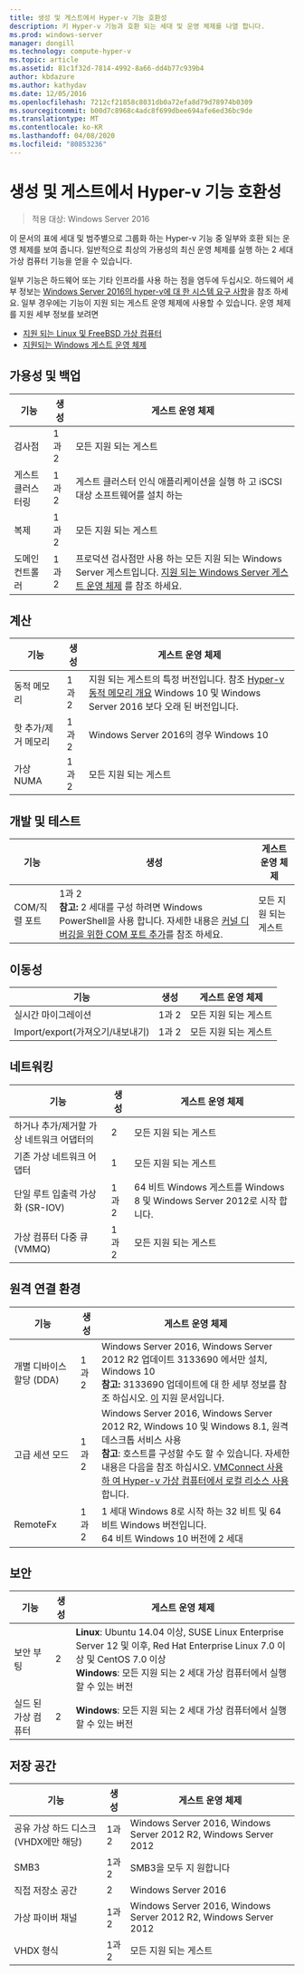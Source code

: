 ```yaml
---
title: 생성 및 게스트에서 Hyper-v 기능 호환성
description: 키 Hyper-v 기능과 호환 되는 세대 및 운영 체제를 나열 합니다.
ms.prod: windows-server
manager: dongill
ms.technology: compute-hyper-v
ms.topic: article
ms.assetid: 81c1f32d-7814-4992-8a66-dd4b77c939b4
author: kbdazure
ms.author: kathydav
ms.date: 12/05/2016
ms.openlocfilehash: 7212cf21858c8031db0a72efa8d79d78974b0309
ms.sourcegitcommit: b00d7c8968c4adc8f699dbee694afe6ed36bc9de
ms.translationtype: MT
ms.contentlocale: ko-KR
ms.lasthandoff: 04/08/2020
ms.locfileid: "80853236"
---
```

# <a name="hyper-v-feature-compatibility-by-generation-and-guest"></a>생성 및 게스트에서 Hyper-v 기능 호환성

>적용 대상: Windows Server 2016
  
이 문서의 표에 세대 및 범주별으로 그룹화 하는 Hyper-v 기능 중 일부와 호환 되는 운영 체제를 보여 줍니다. 일반적으로 최상의 가용성의 최신 운영 체제를 실행 하는 2 세대 가상 컴퓨터 기능을 얻을 수 있습니다.  
  
일부 기능은 하드웨어 또는 기타 인프라를 사용 하는 점을 염두에 두십시오. 하드웨어 세부 정보는 [Windows Server 2016의 hyper-v에 대 한 시스템 요구 사항](System-requirements-for-Hyper-V-on-Windows.md)을 참조 하세요. 일부 경우에는 기능이 지원 되는 게스트 운영 체제에 사용할 수 있습니다. 운영 체제를 지원 세부 정보를 보려면  
  
* [지원 되는 Linux 및 FreeBSD 가상 컴퓨터](Supported-Linux-and-FreeBSD-virtual-machines-for-Hyper-V-on-Windows.md)  
* [지원되는 Windows 게스트 운영 체제](Supported-Windows-guest-operating-systems-for-Hyper-V-on-Windows.md)  
  
## <a name="availability-and-backup"></a>가용성 및 백업  
  
기능  | 생성 | 게스트 운영 체제  
------------- | ------------- | -----------  
검사점 | 1과 2 | 모든 지원 되는 게스트  
게스트 클러스터링 | 1과 2 | 게스트 클러스터 인식 애플리케이션을 실행 하 고 iSCSI 대상 소프트웨어를 설치 하는  
복제 | 1과 2 | 모든 지원 되는 게스트  
도메인 컨트롤러 | 1과 2 | 프로덕션 검사점만 사용 하는 모든 지원 되는 Windows Server 게스트입니다. [지원 되는 Windows Server 게스트 운영 체제](https://docs.microsoft.com/windows-server/virtualization/hyper-v/supported-windows-guest-operating-systems-for-hyper-v-on-windows#supported-windows-server-guest-operating-systems) 를 참조 하세요.   
  
## <a name="compute"></a>계산  
  
기능  | 생성 | 게스트 운영 체제  
------------- | ------------- | -----------  
동적 메모리 | 1과 2 | 지원 되는 게스트의 특정 버전입니다. 참조 [Hyper-v 동적 메모리 개요](https://technet.microsoft.com/library/hh831766.aspx) Windows 10 및 Windows Server 2016 보다 오래 된 버전입니다.  
핫 추가/제거 메모리 | 1과 2 | Windows Server 2016의 경우 Windows 10  
가상 NUMA | 1과 2 | 모든 지원 되는 게스트  
  
## <a name="development-and-test"></a>개발 및 테스트  
기능  | 생성 | 게스트 운영 체제  
------------- | ------------- | -----------  
COM/직렬 포트 | 1과 2 <br>**참고:** 2 세대를 구성 하려면 Windows PowerShell을 사용 합니다. 자세한 내용은 [커널 디버깅을 위한 COM 포트 추가](./plan/should-i-create-a-generation-1-or-2-virtual-machine-in-hyper-v.md#add-a-com-port-for-kernel-debugging)를 참조 하세요. | 모든 지원 되는 게스트  
  
## <a name="mobility"></a>이동성  
  
기능  | 생성 | 게스트 운영 체제  
------------- | ------------- | -----------  
실시간 마이그레이션  | 1과 2 |  모든 지원 되는 게스트  
Import/export(가져오기/내보내기) | 1과 2 |  모든 지원 되는 게스트  
  
## <a name="networking"></a>네트워킹  
  
기능  | 생성 | 게스트 운영 체제  
------------- | ------------- | -----------  
하거나 추가/제거할 가상 네트워크 어댑터의 | 2 | 모든 지원 되는 게스트  
기존 가상 네트워크 어댑터 | 1 | 모든 지원 되는 게스트  
단일 루트 입출력 가상화 (SR-IOV) | 1과 2 | 64 비트 Windows 게스트를 Windows 8 및 Windows Server 2012로 시작 합니다.  
가상 컴퓨터 다중 큐 (VMMQ) | 1과 2  | 모든 지원 되는 게스트  
  
## <a name="remote-connection-experience"></a>원격 연결 환경  
  
기능  | 생성 | 게스트 운영 체제  
------------- | ------------- | -----------  
개별 디바이스 할당 (DDA) | 1과 2 | Windows Server 2016, Windows Server 2012 R2 업데이트 3133690 에서만 설치, Windows 10 <br> **참고:** 3133690 업데이트에 대 한 세부 정보를 참조 하십시오. [이](https://support.microsoft.com/kb/3133690) 지원 문서입니다.  
고급 세션 모드 | 1과 2 | Windows Server 2016, Windows Server 2012 R2, Windows 10 및 Windows 8.1, 원격 데스크톱 서비스 사용 <br>**참고**: 호스트를 구성할 수도 할 수 있습니다. 자세한 내용은 다음을 참조 하십시오. [VMConnect 사용 하 여 Hyper-v 가상 컴퓨터에서 로컬 리소스 사용](./learn-more/Use-local-resources-on-Hyper-V-virtual-machine-with-VMConnect.md)합니다.  
RemoteFx | 1과 2 | 1 세대 Windows 8로 시작 하는 32 비트 및 64 비트 Windows 버전입니다. <br> 64 비트 Windows 10 버전에 2 세대  
  
## <a name="security"></a>보안  
  
기능  | 생성 | 게스트 운영 체제  
------------- | ------------- | -----------  
보안 부팅 | 2 | **Linux**: Ubuntu 14.04 이상, SUSE Linux Enterprise Server 12 및 이후, Red Hat Enterprise Linux 7.0 이상 및 CentOS 7.0 이상<br>**Windows**: 모든 지원 되는 2 세대 가상 컴퓨터에서 실행할 수 있는 버전  
실드 된 가상 컴퓨터 | 2 | **Windows**: 모든 지원 되는 2 세대 가상 컴퓨터에서 실행할 수 있는 버전  
  
## <a name="storage"></a>저장 공간  
  
기능  | 생성 | 게스트 운영 체제  
------------- | ------------- | -----------  
공유 가상 하드 디스크 (VHDX에만 해당) | 1과 2  | Windows Server 2016, Windows Server 2012 R2, Windows Server 2012  
SMB3 | 1과 2 | SMB3을 모두 지 원합니다  
직접 저장소 공간 | 2 | Windows Server 2016  
가상 파이버 채널 | 1과 2 | Windows Server 2016, Windows Server 2012 R2, Windows Server 2012  
VHDX 형식 | 1과 2 | 모든 지원 되는 게스트   
  
  
  
  
    


